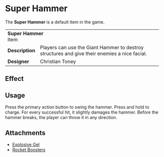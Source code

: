 # Super Hammer
The **Super Hammer** is a default item in the game.

<table>
  <tbody>
    <tr>
      <td colspan="2">
        <b>Super Hammer</b>
        <section>Item</section>
      </td>
    </tr>
    <tr>
      <td>
        <b>Description</b>
      </td>
      <td>Players can use the Giant Hammer to destroy structures and give their enemies a nice facial.</td>
    </tr>
    <tr>
      <td>
        <b>Designer</b>
      </td>
      <td>Christian Toney</td>
    </tr>
  </tbody>
<table>

## Effect


## Usage
Press the primary action button to swing the hammer. Press and hold to charge. For every successful hit, it slightly damages the hammer. Before the hammer breaks, the player can throw it in any direction.

## Attachments
* [Explosive Gel](../attachments/explosive-gel.md#super-hammer)
* [Rocket Boosters](../attachments/rocket-booster.md#super-hammer)

